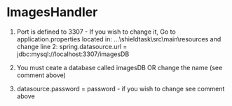 # ImagesHandler
1. Port is defined to 3307 - If you wish to change it, Go to  application.properties located in: ...\shieldtask\src\main\resources
    and change line 2: spring.datasource.url = jdbc:mysql://localhost:3307/imagesDB

2. You must ceate a database called imagesDB OR change the name (see comment above)

3. datasource.password = password - if you wish to change see comment above
